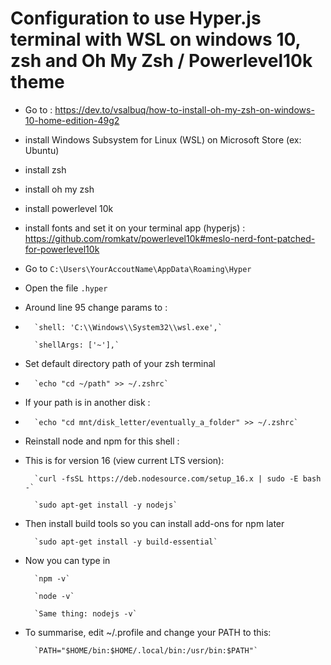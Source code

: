 # Configuration to use Hyper.js terminal with WSL on windows 10, zsh and Oh My Zsh / Powerlevel10k theme

- Go to : https://dev.to/vsalbuq/how-to-install-oh-my-zsh-on-windows-10-home-edition-49g2
- install Windows Subsystem for Linux (WSL) on Microsoft Store (ex: Ubuntu)
- install zsh
- install oh my zsh
- install powerlevel 10k


- install fonts and set it on your terminal app (hyperjs) : https://github.com/romkatv/powerlevel10k#meslo-nerd-font-patched-for-powerlevel10k


- Go to `C:\Users\YourAccoutName\AppData\Roaming\Hyper`
- Open the file `.hyper`

- Around line 95 change params to :
- 
        `shell: 'C:\\Windows\\System32\\wsl.exe',`      
        
        `shellArgs: ['~'],`
       
- Set default directory path of your zsh terminal
- 
        `echo "cd ~/path" >> ~/.zshrc`
- If your path is in another disk :
- 
        `echo "cd mnt/disk_letter/eventually_a_folder" >> ~/.zshrc`


- Reinstall node and npm for this shell :
- This is for version 16 (view current LTS version):

        `curl -fsSL https://deb.nodesource.com/setup_16.x | sudo -E bash -`
        
        `sudo apt-get install -y nodejs`

- Then install build tools so you can install add-ons for npm later

        `sudo apt-get install -y build-essential`
        
- Now you can type in

        `npm -v`
        
        `node -v`
        
        `Same thing: nodejs -v`


- To summarise, edit ~/.profile and change your PATH to this:

        `PATH="$HOME/bin:$HOME/.local/bin:/usr/bin:$PATH"`
